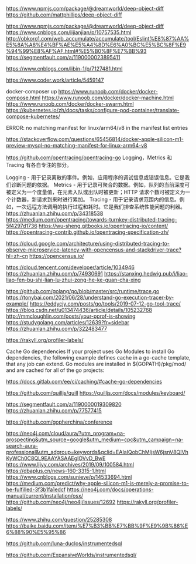 https://www.npmjs.com/package/@dreamworld/deep-object-diff
https://github.com/mattphillips/deep-object-diff


https://www.npmjs.com/package/@dreamworld/deep-object-diff
https://www.cnblogs.com/lijianjian/p/10757535.html
http://obkoro1.com/web_accumulate/accumulate/tool/Eslint%E8%87%AA%E5%8A%A8%E4%BF%AE%E5%A4%8D%E6%A0%BC%E5%BC%8F%E9%94%99%E8%AF%AF.html#%E5%B0%8F%E7%BB%93
https://segmentfault.com/a/1190000023895411


https://www.cnblogs.com/libin-1/p/7127481.html

https://www.coder.work/article/5459147


docker-composer up
https://www.runoob.com/docker/docker-compose.html
https://www.runoob.com/docker/docker-machine.html
https://www.runoob.com/docker/docker-swarm.html
https://kubernetes.io/zh/docs/tasks/configure-pod-container/translate-compose-kubernetes/

ERROR: no matching manifest for linux/arm64/v8 in the manifest list entries

https://stackoverflow.com/questions/65456814/docker-apple-silicon-m1-preview-mysql-no-matching-manifest-for-linux-arm64-v8


https://github.com/opentracing/opentracing-go
Logging，Metrics 和 Tracing 有各自专注的部分。

Logging - 用于记录离散的事件。例如，应用程序的调试信息或错误信息。它是我们诊断问题的依据。
Metrics - 用于记录可聚合的数据。例如，队列的当前深度可被定义为一个度量值，在元素入队或出队时被更新；HTTP 请求个数可被定义为一个计数器，新请求到来时进行累加。
Tracing - 用于记录请求范围内的信息。例如，一次远程方法调用的执行过程和耗时。它是我们排查系统性能问题的利器。
https://zhuanlan.zhihu.com/p/34318538
https://medium.com/opentracing/towards-turnkey-distributed-tracing-5f4297d1736
https://wu-sheng.gitbooks.io/opentracing-io/content/
https://opentracing-contrib.github.io/opentracing-specification-zh/


https://cloud.google.com/architecture/using-distributed-tracing-to-observe-microservice-latency-with-opencensus-and-stackdriver-trace?hl=zh-cn
https://opencensus.io/

https://cloud.tencent.com/developer/article/1034946
https://zhuanlan.zhihu.com/p/74930691
https://stanxing.hedwig.pub/i/liao-liao-fen-bu-shi-lian-lu-zhui-zong-he-ke-guan-cha-xing


https://github.com/golang/go/blob/master/src/runtime/trace.go
https://tonybai.com/2021/06/28/understand-go-execution-tracer-by-example/
https://eddycjy.com/posts/go/tools/2019-07-12-go-tool-trace/
https://blog.csdn.net/u013474436/article/details/105232768
http://mmcloughlin.com/posts/your-pprof-is-showing
https://studygolang.com/articles/12639?fr=sidebar
https://zhuanlan.zhihu.com/p/322483477


https://rakyll.org/profiler-labels/


Cache Go dependencies
If your project uses Go Modules to install Go dependencies, the following example defines cache in a go-cache template, that any job can extend. Go modules are installed in ${GOPATH}/pkg/mod/ and are cached for all of the go projects:

https://docs.gitlab.com/ee/ci/caching/#cache-go-dependencies

https://github.com/quilljs/quill
https://quilljs.com/docs/modules/keyboard/


https://segmentfault.com/a/1190000019309820
https://zhuanlan.zhihu.com/p/77577415

https://github.com/gopherchina/conference


https://neo4j.com/cloud/aura/?utm_program=na-prospecting&utm_source=google&utm_medium=cpc&utm_campaign=na-search-aura-professional&utm_adgroup=keywords&gclid=EAIaIQobChMIjsW6jsnV8QIVhKyWCh0C8QL9EAAYASAAEgIOVvD_BwE
https://www.ljjyy.com/archives/2019/09/100584.html
https://dbaplus.cn/news-160-3315-1.html
https://www.cnblogs.com/sunieve/p/14533694.html
https://medium.com/predict/why-apple-silicon-m1-is-merely-a-promise-to-be-fulfilled-3f3b1fa1edcf
https://neo4j.com/docs/operations-manual/current/installation/osx/
https://github.com/neo4j/neo4j/issues/12692
https://rakyll.org/profiler-labels/

https://www.zhihu.com/question/25285308
https://baike.baidu.com/item/%E7%B3%BB%E7%BB%9F%E9%9B%86%E6%88%90%E5%95%86


https://github.com/luna-duclos/instrumentedsql

https://github.com/ExpansiveWorlds/instrumentedsql/
